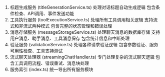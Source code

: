  1. 标题生成服务 (titleGenerationService.ts)
处理对话标题自动生成逻辑
包含条件检查、API调用、事件发送功能
2. 工具执行服务 (toolExecutionService.ts)
处理所有工具调用相关逻辑
支持流式和非流式两种模式
包含完整的状态管理和错误处理
3. 消息存储服务 (messageStorageService.ts)
处理聊天消息的数据库存储
支持用户消息、助手消息、工具消息保存
包含统计信息和中断处理
4. 验证服务 (validationService.ts)
处理各种请求验证逻辑
包含参数验证、服务可用性检查、工具支持测试
5. 流式聊天处理器 (streamingChatHandler.ts)
专门处理复杂的流式聊天逻辑
包含工具调用流程、错误重试、消息块处理
6. 服务索引 (index.ts)
统一导出所有服务模块